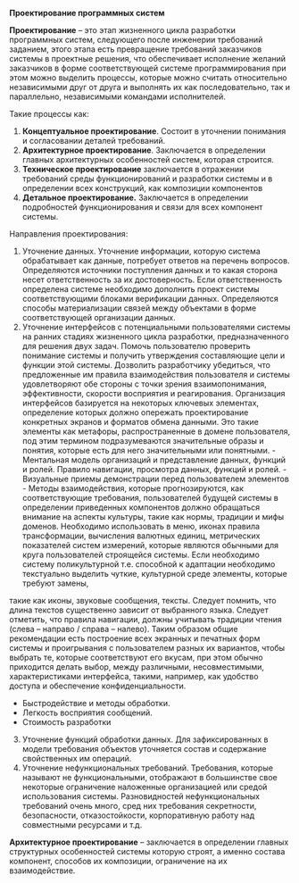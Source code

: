 **Проектирование программных систем**

**Проектирование** – это этап жизненного цикла разработки программных систем, следующего
после инженерии требований заданием, этого этапа есть превращение требований заказчиков
системы в проектные решения, что обеспечивает исполнение желаний заказчиков в форме
соответствующей системе программирования при этом можно выделить процессы, которые
можно считать относительно независимыми друг от друга и выполнять их как последовательно,
так и параллельно, независимыми командами исполнителей.

Такие процессы как:

1. **Концептуальное проектирование**. Состоит в уточнении понимания и согласовании
    деталей требований.
2. **Архитектурное проектирование**. Заключается в определении главных архитектурных
    особенностей систем, которая строится.
3. **Техническое проектирование** заключается в отражении требований среды
    функционирований и разработки системы и в определении всех конструкций, как
    композиции компонентов
4. **Детальное проектирование.** Заключается в определении подробностей
    функционирования и связи для всех компонент системы.

Направления проектирования:

1. Уточнение данных. Уточнение информации, которую система обрабатывает как данные,
    потребует ответов на перечень вопросов. Определяются источники поступления данных и
    то какая сторона несет ответственность за их достоверность. Если ответственность
    определена системе необходимо дополнить проект системы соответствующими блоками
    верификации данных. Определяются способы материализации связей между объектами в
    форме соответствующей организации данных.
2. Уточнение интерфейсов с потенциальными пользователями системы на ранних стадиях
    жизненного цикла разработки, предназначенного для решения двух задач. Помочь
    пользователю проверить понимание системы и получить утверждения составляющие цели
    и функции этой системы. Дозволить разработчику убедиться, что предложенные им
    правила взаимодействия пользователя и системы удовлетворяют обе стороны с точки
    зрения взаимопонимания, эффективности, скорости восприятия и реагирования.
    Организация интерфейсов базируется на некоторых ключевых элементах, определение
    которых должно опережать проектирование конкретных экранов и форматов обмена
    данными. Это такие элементы как метафоры, распространенные в домене пользователя,
    под этим термином подразумеваются значительные образы и понятия, которые есть для
    него значительными или понятными.
       - Ментальная модель организаций и представление данных, функций и
          ролей. Правило навигации, просмотра данных, функций и ролей.
       - Визуальные приемы демонстрации перед пользователем элементов
       - Методы взаимодействия, которые прогнозируются, как соответствующие
          требования, пользователей будущей системы в определении приведенных
          компонентов должно обращаться внимание на аспекты культуры, такие как
          нормы, традиции и мифы доменов. Необходимо использовать в меню,
          иконах правила трансформации, вычисления валютных единиц,
          метрических показателей систем измерений, которые являются обычными
          для круга пользователей строящейся системы. Если необходимо систему
          поликультурной т.е. способной к адаптации необходимо текстуально
          выделить чуткие, культурной среде элементы, которые требуют замены,


такие как иконы, звуковые сообщения, тексты. Следует помнить, что длина
текстов существенно зависит от выбранного языка. Следует отметить, что
правила навигации, должны учитывать традиции чтения (слева – направо /
справа – налево). Таким образом общие рекомендации есть построение
всех экранных и печатных форм системы и проигрывания с пользователем
разных их вариантов, чтобы выбрать те, которые соответствуют его вкусам,
при этом обычно приходится делать выбор, между различными,
несовместимыми, характеристиками интерфейса, такими, например, как
удобство доступа и обеспечение конфиденциальности.
- Быстродействие и методы обработки.
- Легкость восприятия сообщений.
- Стоимость разработки

3. Уточнение функций обработки данных. Для зафиксированных в модели
    требования объектов уточняется состав и содержание свойственных им операций.
4. Уточнение нефункциональных требований. Требования, которые называют не
    функциональными, отображают в большинстве свое некоторые ограничение
    наложенные организацией или средой использования системы. Разновидностей
    нефункциональных требований очень много, сред них требования секретности,
    безопасности, отказостойкости, корпоративную работу над совместными
    ресурсами и т.д.

**Архитектурное проектирование** – заключается в определении главных структурных особенностей
системы которую строят, а именно состава компонент, способов их композиции, ограничение на
их взаимодействие.


